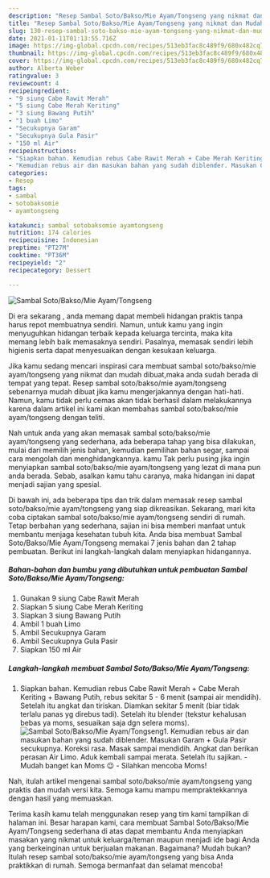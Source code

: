 ```yaml
---
description: "Resep Sambal Soto/Bakso/Mie Ayam/Tongseng yang nikmat dan Mudah Dibuat"
title: "Resep Sambal Soto/Bakso/Mie Ayam/Tongseng yang nikmat dan Mudah Dibuat"
slug: 130-resep-sambal-soto-bakso-mie-ayam-tongseng-yang-nikmat-dan-mudah-dibuat
date: 2021-01-11T01:13:55.716Z
image: https://img-global.cpcdn.com/recipes/513eb3fac8c489f9/680x482cq70/sambal-sotobaksomie-ayamtongseng-foto-resep-utama.jpg
thumbnail: https://img-global.cpcdn.com/recipes/513eb3fac8c489f9/680x482cq70/sambal-sotobaksomie-ayamtongseng-foto-resep-utama.jpg
cover: https://img-global.cpcdn.com/recipes/513eb3fac8c489f9/680x482cq70/sambal-sotobaksomie-ayamtongseng-foto-resep-utama.jpg
author: Alberta Weber
ratingvalue: 3
reviewcount: 4
recipeingredient:
- "9 siung Cabe Rawit Merah"
- "5 siung Cabe Merah Keriting"
- "3 siung Bawang Putih"
- "1 buah Limo"
- "Secukupnya Garam"
- "Secukupnya Gula Pasir"
- "150 ml Air"
recipeinstructions:
- "Siapkan bahan. Kemudian rebus Cabe Rawit Merah + Cabe Merah Keriting + Bawang Putih, rebus sekitar 5 - 6 menit (sampai air mendidih). Setelah itu angkat dan tiriskan. Diamkan sekitar 5 menit (biar tidak terlalu panas yg direbus tadi). Setelah itu blender (tekstur kehalusan bebas ya moms, sesuaikan saja dgn selera moms)."
- "Kemudian rebus air dan masukan bahan yang sudah diblender. Masukan Garam + Gula Pasir secukupnya. Koreksi rasa. Masak sampai mendidih. Angkat dan berikan perasan Air Limo. Aduk kembali sampai merata. Setelah itu sajikan. Mudah banget kan Moms 😉 Silahkan mencoba Moms!"
categories:
- Resep
tags:
- sambal
- sotobaksomie
- ayamtongseng

katakunci: sambal sotobaksomie ayamtongseng 
nutrition: 174 calories
recipecuisine: Indonesian
preptime: "PT27M"
cooktime: "PT36M"
recipeyield: "2"
recipecategory: Dessert

---
```



![Sambal Soto/Bakso/Mie Ayam/Tongseng](https://img-global.cpcdn.com/recipes/513eb3fac8c489f9/680x482cq70/sambal-sotobaksomie-ayamtongseng-foto-resep-utama.jpg)

Di era  sekarang , anda memang dapat membeli hidangan praktis tanpa harus repot membuatnya sendiri. Namun, untuk kamu yang ingin menyuguhkan hidangan terbaik kepada keluarga tercinta, maka kita memang lebih baik memasaknya sendiri. Pasalnya, memasak sendiri lebih higienis serta dapat menyesuaikan dengan kesukaan keluarga.

Jika kamu sedang mencari inspirasi cara membuat sambal soto/bakso/mie ayam/tongseng yang nikmat dan mudah dibuat,maka anda sudah berada di tempat yang tepat. Resep sambal soto/bakso/mie ayam/tongseng  sebenarnya mudah dibuat jika kamu mengerjakannya dengan hati-hati. Namun, kamu tidak perlu cemas akan tidak berhasil dalam melakukannya 
karena dalam artikel ini kami akan membahas sambal soto/bakso/mie ayam/tongseng dengan teliti.  



Nah untuk anda yang akan memasak sambal soto/bakso/mie ayam/tongseng yang sederhana, ada beberapa tahap yang bisa dilakukan, mulai dari memilih jenis bahan, kemudian pemilihan bahan segar, sampai cara mengolah dan menghidangkannya. kamu Tak perlu pusing jika ingin menyiapkan sambal soto/bakso/mie ayam/tongseng yang lezat di mana pun anda berada. Sebab, asalkan kamu  tahu caranya, maka hidangan ini dapat menjadi sajian yang spesial.

Di bawah ini, ada beberapa tips dan trik dalam memasak resep sambal soto/bakso/mie ayam/tongseng yang siap dikreasikan. Sekarang, mari kita coba ciptakan sambal soto/bakso/mie ayam/tongseng sendiri di rumah. Tetap berbahan yang sederhana, sajian ini bisa memberi manfaat untuk membantu menjaga kesehatan tubuh kita. Anda bisa membuat Sambal Soto/Bakso/Mie Ayam/Tongseng memakai 7 jenis bahan dan 2 tahap pembuatan. Berikut ini langkah-langkah dalam menyiapkan hidangannya.

<!--inarticleads1-->

##### Bahan-bahan dan bumbu yang dibutuhkan untuk pembuatan Sambal Soto/Bakso/Mie Ayam/Tongseng:

1. Gunakan 9 siung Cabe Rawit Merah
1. Siapkan 5 siung Cabe Merah Keriting
1. Siapkan 3 siung Bawang Putih
1. Ambil 1 buah Limo
1. Ambil Secukupnya Garam
1. Ambil Secukupnya Gula Pasir
1. Siapkan 150 ml Air




<!--inarticleads2-->

##### Langkah-langkah membuat Sambal Soto/Bakso/Mie Ayam/Tongseng:

1. Siapkan bahan. Kemudian rebus Cabe Rawit Merah + Cabe Merah Keriting + Bawang Putih, rebus sekitar 5 - 6 menit (sampai air mendidih). Setelah itu angkat dan tiriskan. Diamkan sekitar 5 menit (biar tidak terlalu panas yg direbus tadi). Setelah itu blender (tekstur kehalusan bebas ya moms, sesuaikan saja dgn selera moms).
<img src="https://img-global.cpcdn.com/steps/db41356c9df2ec18/160x128cq70/sambal-sotobaksomie-ayamtongseng-langkah-memasak-1-foto.jpg" alt="Sambal Soto/Bakso/Mie Ayam/Tongseng">1. Kemudian rebus air dan masukan bahan yang sudah diblender. Masukan Garam + Gula Pasir secukupnya. Koreksi rasa. Masak sampai mendidih. Angkat dan berikan perasan Air Limo. Aduk kembali sampai merata. Setelah itu sajikan. - Mudah banget kan Moms 😉 - Silahkan mencoba Moms!




Nah, itulah artikel mengenai  sambal soto/bakso/mie ayam/tongseng  yang praktis dan mudah versi kita. Semoga kamu mampu mempraktekkannya dengan hasil yang memuaskan. 

Terima kasih kamu telah menggunakan resep yang tim kami tampilkan di halaman ini. Besar harapan kami, cara membuat  Sambal Soto/Bakso/Mie Ayam/Tongseng sederhana di atas dapat membantu Anda menyiapkan masakan yang nikmat untuk keluarga/teman maupun menjadi ide bagi Anda yang berkeinginan untuk berjualan makanan. Bagaimana? Mudah bukan? Itulah resep sambal soto/bakso/mie ayam/tongseng yang bisa Anda praktikkan di rumah. Semoga bermanfaat dan selamat mencoba!

